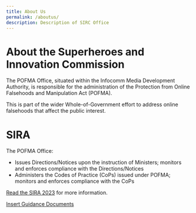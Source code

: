 ```yaml
---
title: About Us
permalink: /aboutus/
description: Description of SIRC Office
---
```

About the Superheroes and Innovation Commission
======================

The POFMA Office, situated within the Infocomm Media Development Authority, is responsible for the administration of the Protection from Online Falsehoods and Manipulation Act (POFMA).

This is part of the wider Whole-of-Government effort to address online falsehoods that affect the public interest.

SIRA
======================

The POFMA Office:

*   Issues Directions/Notices upon the instruction of Ministers; monitors and enforces compliance with the Directions/Notices
*   Administers the Codes of Practice (CoPs) issued under POFMA; monitors and enforces compliance with the CoPs

[Read the SIRA 2023](aaaaaaaaa) for more information.

[Insert Guidance Documents](aaaaaaa)